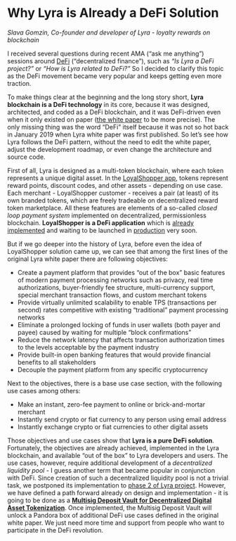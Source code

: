# Why Lyra is Already a DeFi Solution

*Slava Gomzin, Co-founder and developer of Lyra - loyalty rewards on blockchain*

I received several questions during recent AMA (“ask me anything”) sessions around [DeFi](https://www.forbes.com/sites/investor/2020/08/14/defi-welcome-to-the-crypto-revolution) (“decentralized finance”), 
such as *“Is Lyra a DeFi project?”* or *“How is Lyra related to DeFi?”*
So I decided to clarify this topic as the DeFi movement became very popular and keeps getting even more traction.

To make things clear at the beginning and the long story short, **Lyra blockchain is a DeFi technology** in its core, 
because it was designed, architected, and coded as a DeFi blockchain, 
and it was DeFi-driven even when it only existed on paper ([the white paper](https://github.com/LYRA-Block-Lattice/LYRA-Docs/blob/master/LYRA-BLock-Lattice-White-Paper.md) to be more precise). 
The only missing thing was the word “DeFi” itself because it was not so hot back in January 2019 when Lyra white paper was first published.
So let’s see how Lyra follows the DeFi pattern, without the need to edit the white paper,
adjust the development roadmap, or even change the architecture and source code.

First of all, Lyra is designed as a multi-token blockchain, where each token represents a unique digital asset.
In the [LoyalShopper app](https://lyra.live/#loyalshopper), tokens represent reward points, discount codes, and other assets - depending on use case. 
Each merchant - LoyalShopper customer - receives a pair (at least) of its own branded tokens, 
which are freely tradeable on decentralized reward token marketplace. 
All these features are elements of a so-called *closed loop payment system* implemented on decentralized, permissionless blockchain. 
**LoyalShopper is a DeFi application** which is [already implemented](https://loyalshopper-dev-store-local.myshopify.com/)
and waiting to be launched in [production](https://t.me/LYRA_Announcements/22) very soon.

But if we go deeper into the history of Lyra, before even the idea of LoyalShopper solution came up,
we can see that among the first lines of the original Lyra white paper there are following objectives:
* Create a payment platform that provides “out of the box” basic features of modern payment processing networks such as privacy, real time authorizations, buyer-friendly fee structure, multi-currency support, special merchant transaction flows, and custom merchant tokens
* Provide virtually unlimited scalability to enable TPS (transactions per second) rates competitive with existing “traditional” payment processing networks
* Eliminate a prolonged locking of funds in user wallets (both payer and payee) caused by waiting for multiple “block confirmations”
* Reduce the network latency that affects transaction authorization times to the levels acceptable by the payment industry
* Provide built-in open banking features that would provide financial benefits to all stakeholders
* Decouple the payment platform from any specific cryptocurrency

Next to the objectives, there is a base use case section, with the following use cases among others:
* Make an instant, zero-fee payment to online or brick-and-mortar merchant
* Instantly send crypto or fiat currency to any person using email address
* Instantly exchange crypto or fiat currencies to other digital assets

Those objectives and use cases show that **Lyra is a pure DeFi solution**. 
Fortunately, the objectives are already achieved, implemented in the Lyra blockchain, and available “out of the box” to Lyra developers and users.
The use cases, however, require additional development of a *decentralized liquidity pool* - 
I guess another term that became popular in conjunction with DeFi. 
Since creation of such a decentralized liquidity pool is not a trivial task, 
we postponed its implementation to [phase 2 of Lyra project](https://docs.lyra.live/lyra-network-1/practical-applications). 
However, we have defined a path forward already on design and implementation - 
it is going to be done as a [**Multisig Deposit Vault for Decentralized Digital Asset Tokenization**](https://github.com/LYRA-Block-Lattice/LYRA-Docs/blob/master/Multisig%20Deposit%20Vault%20for%20Decentralized%20Digital%20Asset%20Tokenization.md). 
Once implemented, the Multisig Deposit Vault will unlock a Pandora box of additional DeFi use cases defined in the original white paper. 
We just need more time and support from people who want to participate in the DeFi revolution.            
